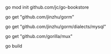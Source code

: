 go mod init github.com/jc/go-bookstore

go get "github.com/jinzhu/gorm"

go get "github.com/jinzhu/gorm/dialects/mysql"

go get "github.com/gorilla/mux"

go build

